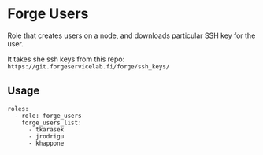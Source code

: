 # Forge Users

Role that creates users on a node, and downloads particular SSH key for the user.

It takes she ssh keys from this repo: `https://git.forgeservicelab.fi/forge/ssh_keys/`

## Usage

```
roles:
  - role: forge_users
    forge_users_list:
      - tkarasek
      - jrodrigu
      - khappone

```

